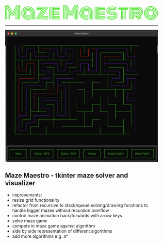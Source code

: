 ![Maze maestro logo](./images/logo.png)

---------------------------

![Maze maestro app screenshot](./images/app.png)

## Maze Maestro - tkinter maze solver and visualizer

- improvements:
- resize grid functionality
- refactor from recursive to stack/queue solving/drawing functions to handle bigger mazes without recursion overflow
- control maze animation back/forwards with arrow keys
- solve maze game
- compete in maze game against algorithm
- side by side representation of different algorithms
- add more algorithms e.g. a\*

